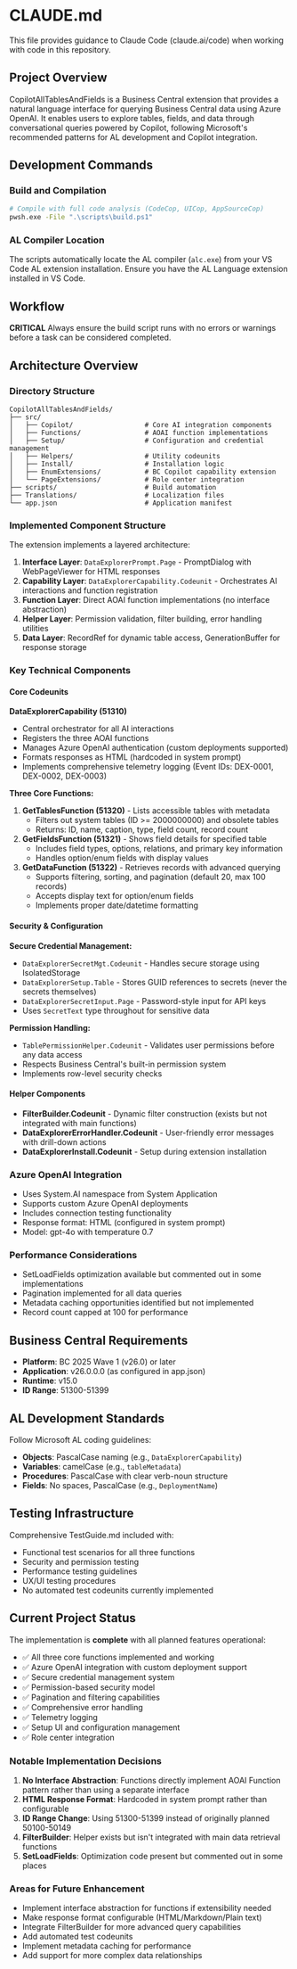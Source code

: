 # CLAUDE.md

This file provides guidance to Claude Code (claude.ai/code) when working with code in this repository.

## Project Overview

CopilotAllTablesAndFields is a Business Central extension that provides a natural language interface for querying Business Central data using Azure OpenAI. It enables users to explore tables, fields, and data through conversational queries powered by Copilot, following Microsoft's recommended patterns for AL development and Copilot integration.

## Development Commands

### Build and Compilation
```bash
# Compile with full code analysis (CodeCop, UICop, AppSourceCop)
pwsh.exe -File ".\scripts\build.ps1"
```

### AL Compiler Location
The scripts automatically locate the AL compiler (`alc.exe`) from your VS Code AL extension installation. Ensure you have the AL Language extension installed in VS Code.

## Workflow
**CRITICAL** Always ensure the build script runs with no errors or warnings before a task can be considered completed.

## Architecture Overview

### Directory Structure
```
CopilotAllTablesAndFields/
├── src/
│   ├── Copilot/                  # Core AI integration components
│   ├── Functions/                # AOAI function implementations
│   ├── Setup/                    # Configuration and credential management
│   ├── Helpers/                  # Utility codeunits
│   ├── Install/                  # Installation logic
│   ├── EnumExtensions/           # BC Copilot capability extension
│   └── PageExtensions/           # Role center integration
├── scripts/                      # Build automation
├── Translations/                 # Localization files
└── app.json                      # Application manifest
```

### Implemented Component Structure
The extension implements a layered architecture:

1. **Interface Layer**: `DataExplorerPrompt.Page` - PromptDialog with WebPageViewer for HTML responses
2. **Capability Layer**: `DataExplorerCapability.Codeunit` - Orchestrates AI interactions and function registration
3. **Function Layer**: Direct AOAI function implementations (no interface abstraction)
4. **Helper Layer**: Permission validation, filter building, error handling utilities
5. **Data Layer**: RecordRef for dynamic table access, GenerationBuffer for response storage

### Key Technical Components

#### Core Codeunits

**DataExplorerCapability (51310)**
- Central orchestrator for all AI interactions
- Registers the three AOAI functions
- Manages Azure OpenAI authentication (custom deployments supported)
- Formats responses as HTML (hardcoded in system prompt)
- Implements comprehensive telemetry logging (Event IDs: DEX-0001, DEX-0002, DEX-0003)

**Three Core Functions:**
1. **GetTablesFunction (51320)** - Lists accessible tables with metadata
   - Filters out system tables (ID >= 2000000000) and obsolete tables
   - Returns: ID, name, caption, type, field count, record count
2. **GetFieldsFunction (51321)** - Shows field details for specified table
   - Includes field types, options, relations, and primary key information
   - Handles option/enum fields with display values
3. **GetDataFunction (51322)** - Retrieves records with advanced querying
   - Supports filtering, sorting, and pagination (default 20, max 100 records)
   - Accepts display text for option/enum fields
   - Implements proper date/datetime formatting

#### Security & Configuration

**Secure Credential Management:**
- `DataExplorerSecretMgt.Codeunit` - Handles secure storage using IsolatedStorage
- `DataExplorerSetup.Table` - Stores GUID references to secrets (never the secrets themselves)
- `DataExplorerSecretInput.Page` - Password-style input for API keys
- Uses `SecretText` type throughout for sensitive data

**Permission Handling:**
- `TablePermissionHelper.Codeunit` - Validates user permissions before any data access
- Respects Business Central's built-in permission system
- Implements row-level security checks

#### Helper Components

- **FilterBuilder.Codeunit** - Dynamic filter construction (exists but not integrated with main functions)
- **DataExplorerErrorHandler.Codeunit** - User-friendly error messages with drill-down actions
- **DataExplorerInstall.Codeunit** - Setup during extension installation

### Azure OpenAI Integration

- Uses System.AI namespace from System Application
- Supports custom Azure OpenAI deployments
- Includes connection testing functionality
- Response format: HTML (configured in system prompt)
- Model: gpt-4o with temperature 0.7

### Performance Considerations

- SetLoadFields optimization available but commented out in some implementations
- Pagination implemented for all data queries
- Metadata caching opportunities identified but not implemented
- Record count capped at 100 for performance

## Business Central Requirements

- **Platform**: BC 2025 Wave 1 (v26.0) or later
- **Application**: v26.0.0.0 (as configured in app.json)
- **Runtime**: v15.0
- **ID Range**: 51300-51399

## AL Development Standards

Follow Microsoft AL coding guidelines:
- **Objects**: PascalCase naming (e.g., `DataExplorerCapability`)
- **Variables**: camelCase (e.g., `tableMetadata`)
- **Procedures**: PascalCase with clear verb-noun structure
- **Fields**: No spaces, PascalCase (e.g., `DeploymentName`)

## Testing Infrastructure

Comprehensive TestGuide.md included with:
- Functional test scenarios for all three functions
- Security and permission testing
- Performance testing guidelines
- UX/UI testing procedures
- No automated test codeunits currently implemented

## Current Project Status

The implementation is **complete** with all planned features operational:
- ✅ All three core functions implemented and working
- ✅ Azure OpenAI integration with custom deployment support
- ✅ Secure credential management system
- ✅ Permission-based security model
- ✅ Pagination and filtering capabilities
- ✅ Comprehensive error handling
- ✅ Telemetry logging
- ✅ Setup UI and configuration management
- ✅ Role center integration

### Notable Implementation Decisions

1. **No Interface Abstraction**: Functions directly implement AOAI Function pattern rather than using a separate interface
2. **HTML Response Format**: Hardcoded in system prompt rather than configurable
3. **ID Range Change**: Using 51300-51399 instead of originally planned 50100-50149
4. **FilterBuilder**: Helper exists but isn't integrated with main data retrieval functions
5. **SetLoadFields**: Optimization code present but commented out in some places

### Areas for Future Enhancement

- Implement interface abstraction for functions if extensibility needed
- Make response format configurable (HTML/Markdown/Plain text)
- Integrate FilterBuilder for more advanced query capabilities
- Add automated test codeunits
- Implement metadata caching for performance
- Add support for more complex data relationships